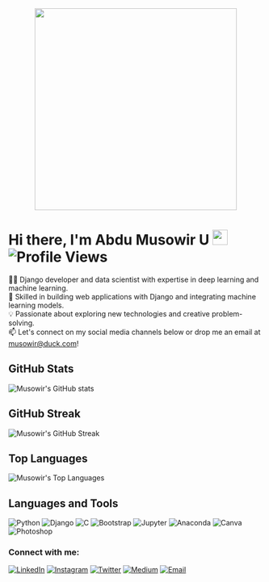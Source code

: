 <div align="center"><img src="https://media.giphy.com/media/RbDKaczqWovIugyJmW/giphy.gif" width="400"></div>
 
 
 # Hi there, I'm Abdu Musowir U <img src="https://media.giphy.com/media/hvRJCLFzcasrR4ia7z/giphy.gif" width="30px"/> &nbsp; ![Profile Views](https://komarev.com/ghpvc/?username=musowir&color=blue)


👨‍💻 Django developer and data scientist with expertise in deep learning and machine learning.  
🚀 Skilled in building web applications with Django and integrating machine learning models.  
💡 Passionate about exploring new technologies and creative problem-solving.  
📫 Let's connect on my social media channels below or drop me an email at musowir@duck.com! 





## GitHub Stats

![Musowir's GitHub stats](https://github-readme-stats.vercel.app/api?username=musowir&show_icons=true&theme=highcontrast)

## GitHub Streak

![Musowir's GitHub Streak](http://github-readme-streak-stats.herokuapp.com?user=musowir&theme=highcontrast)

## Top Languages

![Musowir's Top Languages](https://github-readme-stats.vercel.app/api/top-langs/?username=musowir&layout=compact)


## Languages and Tools

![Python](https://img.shields.io/badge/Python-3776AB?style=flat-square&logo=python&logoColor=white)
![Django](https://img.shields.io/badge/Django-092E20?style=flat-square&logo=django&logoColor=white)
![C](https://img.shields.io/badge/C-00599C?style=flat-square&logo=c&logoColor=white)
![Bootstrap](https://img.shields.io/badge/Bootstrap-563D7C?style=flat-square&logo=bootstrap&logoColor=white)
![Jupyter](https://img.shields.io/badge/Jupyter-F37626?style=flat-square&logo=jupyter&logoColor=white)
![Anaconda](https://img.shields.io/badge/Anaconda-44A833?style=flat-square&logo=anaconda&logoColor=white)
![Canva](https://img.shields.io/badge/Canva-20C4CB?style=flat-square&logo=canva&logoColor=white)
![Photoshop](https://img.shields.io/badge/Photoshop-31A8FF?style=flat-square&logo=adobephotoshop&logoColor=white)

### Connect with me:

[![LinkedIn](https://img.shields.io/badge/LinkedIn-0077B5?style=flat-square&logo=linkedin&logoColor=white)](https://www.linkedin.com/in/musowir-u/)
[![Instagram](https://img.shields.io/badge/Instagram-E4405F?style=flat-square&logo=instagram&logoColor=white)](https://instagram.com/musowir_u/)
[![Twitter](https://img.shields.io/badge/Twitter-1DA1F2?style=flat-square&logo=twitter&logoColor=white)](https://twitter.com/musowir_u/)
[![Medium](https://img.shields.io/badge/Medium-12100E?style=flat-square&logo=medium&logoColor=white)](https://medium.com/@musowir_u)
[![Email](https://img.shields.io/badge/Email-D14836?style=flat-square&logo=gmail&logoColor=white)](mailto:musowir@duck.com)
